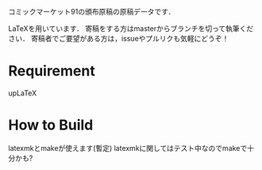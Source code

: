 コミックマーケット91の頒布原稿の原稿データです．

LaTeXを用いています．
寄稿をする方はmasterからブランチを切って執筆ください．
寄稿者でご要望がある方は，issueやプルリクも気軽にどうぞ！

# Requirement

upLaTeX

# How to Build

latexmkとmakeが使えます(暫定)
latexmkに関してはテスト中なのでmakeで十分かも?
